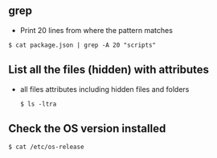 ## grep

- Print 20 lines from where the pattern matches

```
$ cat package.json | grep -A 20 "scripts"
```

## List all the files (hidden) with attributes

- all files attributes including hidden files and folders
  ```
  $ ls -ltra
  ```

## Check the OS version installed
```
$ cat /etc/os-release
```
